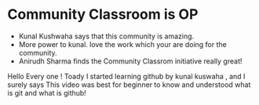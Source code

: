 # Community Classroom is OP

- Kunal Kushwaha says that this community is amazing.
- More power to kunal. love the work which your are doing for the community.
- Anirudh Sharma finds the Community Classrom initiative really great!

Hello Every one !
Toady I started learning github by kunal kuswaha , and I surely says This video was best for beginner to know and understood what is git and what is github!
